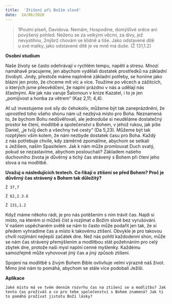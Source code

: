 ```yaml
---
title:  'Ztišení při Božím slově'
date:  24/06/2020
---
```


> <p></p>
> 1Poutní píseň, Davidova. Nemám, Hospodine, domýšlivé srdce ani povýšený pohled. Neženu se za velkými věcmi, za divy, jež nevystihnu, 2nýbrž chovám se klidně a tiše. Jako odstavené dítě u své matky, jako odstavené dítě je ve mně má duše. (Ž 131,1.2)

**Osobní studium**

Naše životy se často odehrávají v rychlém tempu, napětí a stresu. Mnozí namáhavě pracujeme, jen abychom vydělali dostatek prostředků na základní živobytí. Jindy, přestože máme naplněné základní potřeby, se honíme jako blázni jen proto, že chceme mít víc a více. Toužíme po věcech a zážitcích, o kterých jsme přesvědčeni, že naplní prázdno v nás a udělají nás šťastnými. Ale jak nás varuje Šalomoun v knize Kazatel, i to je jen „pomíjivost a honba za větrem“ (Kaz 2,11; 4,4).

Ať už investujeme své síly do čehokoliv, můžeme být tak zaneprázdněni, že uprostřed toho všeho shonu nám už nezbývá místo pro Boha. Neznamená to, že bychom Bohu nedůvěřovali, ale jednoduše si neuděláme dostatečný prostor ke čtení, modlitbě a společenství s Bohem, v jehož rukou, jak píše Daniel, „je tvůj dech a všechny tvé cesty“ (Da 5,23). Můžeme být tak rozptýleni vším kolem, že nám nezbyde dostatek času pro Boha. Každý z nás potřebuje chvíle, kdy záměrně zpomalíme, abychom se setkali s Ježíšem, naším Spasitelem. Jak k nám může promlouvat Duch svatý, pokud se nezastavíme, abychom poslouchali? Základem našeho duchovního života je důvěrný a tichý čas strávený s Bohem při čtení jeho slova a na modlitbě.

**Uvažuj o následujících textech. Co říkají o ztišení se před Bohem? Proč je důvěrný čas strávený s Bohem tak důležitý?**

`Ž 37,7`

`Ž 62,2.3.6`

`Ž 131,1.2`

Když máme někoho rádi, je pro nás potěšením s ním trávit čas. Najdi si místo, na kterém si můžeš číst a rozjímat o Božím slově bez vyrušování. V našem uspěchaném světě se nám to často může podařit jen tak, že si předem vyhradíme čas a místo k takovému ztišení. Obvykle je pro takovou chvíli rozjímání nejlepší začátek dne. Než nás pohltí každodenní shon, může se nám čas strávený přemýšlením a modlitbou stát požehnáním pro celý zbytek dne, protože naši mysl naplní cenné myšlenky. Každému samozřejmě může vyhovovat jiný čas a jiný způsob ztišení.

Spojení na modlitbě s živým Bohem Bible ovlivňuje velmi výrazně náš život. Mimo jiné nám to pomáhá, abychom se stále více podobali Ježíši.

**Aplikace**

`Jaké místo má ve tvém denním rozvrhu čas na ztišení se a modlitbu? Jak tento čas prožíváš a co pro tebe společenství s Bohem znamená? Jak ti to pomáhá prožívat jistotu Boží lásky?`